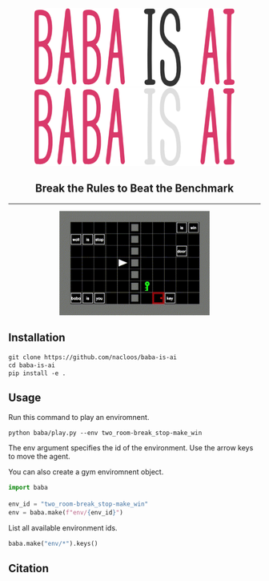 <div align="center">

<img src="static\logo.png#gh-light-mode-only" width="400">
<img src="static\logo_dark.png#gh-dark-mode-only" width="400">

<h2>Break the Rules to Beat the Benchmark</h2>
  
 ---
</div>

<div align="center">
<img src="static\demo.gif" width="300">
</div>


## Installation
```
git clone https://github.com/nacloos/baba-is-ai
cd baba-is-ai
pip install -e .
```

## Usage
Run this command to play an enviromnent.
```
python baba/play.py --env two_room-break_stop-make_win
```
The env argument specifies the id of the environment. Use the arrow keys to move the agent.

You can also create a gym enviromnent object.
```python
import baba

env_id = "two_room-break_stop-make_win"
env = baba.make(f"env/{env_id}")
```

List all available environment ids.
```python
baba.make("env/*").keys()
```

## Citation

```

```
